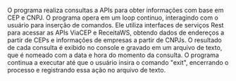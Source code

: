 O programa realiza consultas a APIs para obter informações com base em CEP e CNPJ. O programa opera em um loop contínuo, interagindo com o usuário para inserção de comandos. Ele utiliza interfaces de serviços Rest para acessar as APIs ViaCEP e ReceitaWS, obtendo dados de endereços a partir de CEPs e informações de empresas a partir de CNPJs. O resultado de cada consulta é exibido no console e gravado em um arquivo de texto, que é nomeado com a data e hora do momento da consulta. O programa continua a executar até que o usuário insira o comando "exit", encerrando o processo e registrando essa ação no arquivo de texto.
